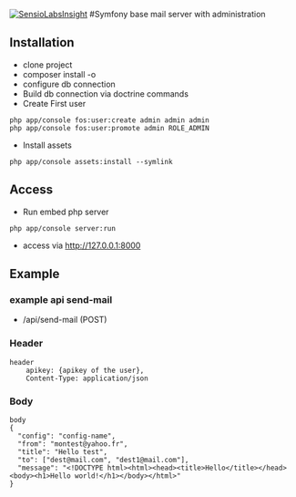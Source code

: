 [![SensioLabsInsight](https://insight.sensiolabs.com/projects/e7dda513-1373-4096-abbd-58f012fabffb/mini.png)](https://insight.sensiolabs.com/projects/e7dda513-1373-4096-abbd-58f012fabffb)
#Symfony base mail server with administration

## Installation

* clone project
* composer install -o
* configure db connection
* Build db connection via doctrine commands
* Create First user
```
php app/console fos:user:create admin admin admin
php app/console fos:user:promote admin ROLE_ADMIN
```
* Install assets
```
php app/console assets:install --symlink
```

## Access 
* Run embed php server
```
php app/console server:run
```

* access via http://127.0.0.1:8000

## Example
### example api send-mail

* /api/send-mail (POST)

### Header
```
header  
    apikey: {apikey of the user}, 
    Content-Type: application/json
```
### Body
```
body
{
  "config": "config-name",   
  "from": "montest@yahoo.fr",   
  "title": "Hello test",   
  "to": ["dest@mail.com", "dest1@mail.com"],   
  "message": "<!DOCTYPE html><html><head><title>Hello</title></head><body><h1>Hello world!</h1></body></html>"
}
```
